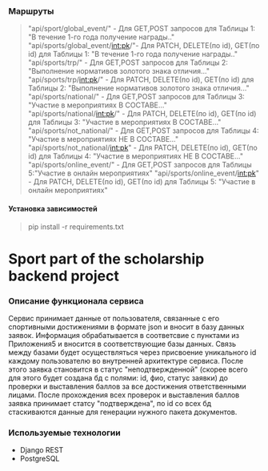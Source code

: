 ### Маршруты
> "api/sport/global_event/" - Для GET,POST запросов для Таблицы 1: "В течение 1-го года получение награды.."
> "api/sports/global_event/<int:pk>/"- Для PATCH, DELETE(по id), GET(по id) для Таблицы 1:  "В течение 1-го года получение награды.."
> "api/sports/trp/" - Для GET,POST запросов для Таблицы 2: "Выполнение нормативов золотого знака отличия..."
> "api/sports/trp/<int:pk>/" - Для PATCH, DELETE(по id), GET(по id) для Таблицы 2: "Выполнение нормативов золотого знака отличия..."
> "api/sports/national/" - Для GET,POST запросов для Таблицы 3: "Участие в мероприятиях В СОСТАВЕ..."
> "api/sports/national/<int:pk>/" - Для PATCH, DELETE(по id), GET(по id) для Таблицы 3: "Участие в мероприятиях В СОСТАВЕ..."
> "api/sports/not_national/" - Для GET,POST запросов для Таблицы 4: "Участие в мероприятиях НЕ В СОСТАВЕ..."
> "api/sports/not_national/<int:pk>" - Для PATCH, DELETE(по id), GET(по id) для Таблицы 4: "Участие в мероприятиях НЕ В СОСТАВЕ..."
> "api/sports/online_event/" - Для GET,POST запросов для Таблицы 5:"Участие в онлайн мероприятиях"
> "api/sports/online_event/<int:pk>" - Для PATCH, DELETE(по id), GET(по id) для Таблицы 5: "Участие в онлайн мероприятиях"
#### Установка зависимостей
> pip install -r requirements.txt
> 

# Sport part of the scholarship backend project #

### Описание функционала сервиса ###

Сервис принимает данные от пользователя, связанные с его спортивными достижениями в формате json и вносит в базу данных заявок. Информация обрабатывается в соответсвие с пунктами из Приложения5 и вносится в соответствующие базы данных. Связь между базами будет осуществляться через присвоение уникального id каждому пользователю во внутренней архитектуре сервиса. После этого заявка становится в статус "неподтвержденной" (скорее всего для этого будет создана бд с полями: id, фио, статус заявки) до проверки и выставления баллов за все достижения ответственными лицами. После прохождения всех проверок и выставления баллов заявка принимает статсу "подтверждена", по id со всех бд стаскиваются данные для генерации нужного пакета документов.

### Используемые технологии 

* Django REST 
* PostgreSQL
